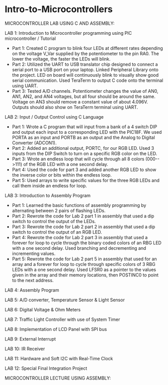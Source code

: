 # Intro-to-Microcontrollers

MICROCONTROLLER LAB USING C AND ASSEMBLY:

LAB 1: Introduction to Microcontroller programming using PIC microcontroller / Tutorial

- Part 1: Created C program to blink four LEDs at different rates depending on the voltage V_Var supplied by the potentiometer to the pin RA0. The lower the voltage, the faster the LEDs will blink.
- Part 2: Utilized the UART to USB translator chip designed to connect a serial port to a USB port on your laptop. Linked Peripheral Library onto the project. LED on board will continuously blink to visually show good serial communication. Used TeraTerm to output C code onto the terminal using UART. 
- Part 3: Tested A/D channels. Potentiometer changes the value of AN0, AN1, AN2, and AN4 voltages, but all four should be around the same. Voltage on AN3 should remove a constant value of about 4.096V. Outputs should also show on TeraTerm terminal using UART. 

LAB 2: Input / Output Control using C Language

- Part 1: Wrote a C program that will input from a bank of a 4 switch DIP and output each input to a corresponding LED with the PIC18F. We used PORTA as an input and PORTB as an output and the Analog to Digital Converter (ADCON1).
- Part 2: Added an additional output, PORTC, for our RGB LED. Used 3 inputs from the DIP Switch to turn on a specific RGB color on the LED. 
- Part 3: Wrote an endless loop that will cycle through all 8 colors (000-->111) of the RGB LED with a one second delay.
- Part 4: Used the code for part 3 and added another RGB LED to show the inverse color or bits within the endless loop. 
- Part 5: Used arrays to write specific values for the three RGB LEDs and call them inside an endless for loop. 

LAB 3: Introduction to Assembly Program

  - Part 1: Learned the basic functions of assembly programming by alternating between 2 pairs of flashing LEDs.
  - Part 2: Rewrote the code for Lab 2 part 1 in assembly that used a dip switch to control the output of the LEDs.
  - Part 3: Rewrote the code for Lab 2 part 2 in assembly that used a dip switch to control the output of an RGB LED.
  - Part 4: Rewrote the code for Lab 2 part 3 in assembly that used a forever for loop to cycle through the binary coded colors of an RBG LED with a one second delay. Used branching and decrementing and incrementing values.
  - Part 5: Rewrote the code for Lab 2 part 5 in assembly that used for an array and a forever for loop to cycle through specific colors of 3 RBG LEDs with a one second delay. Used LFSR0 as a pointer to the values given in the array and their memory locations, then POSTINC0 to point to the next address. 

LAB 4: Assembly Program

LAB 5: A/D converter, Temperature Sensor & Light Sensor

LAB 6: Digital Voltage & Ohm Meters

LAB 7: Traffic Light Controller with use of System Timer

LAB 8: Implementation of LCD Panel with SPI bus

LAB 9: External Interrupt

LAB 10: IR Receiver

LAB 11: Hardware and Soft I2C with Real-Time Clock

LAB 12: Special Final Integration Project

MICROCONTROLLER LECTURE USING ASSEMBLY:
